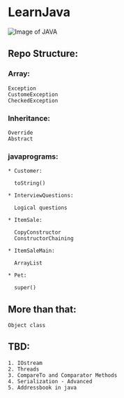 # LearnJava
![Image of JAVA](https://cdn-images-1.medium.com/max/1600/1*_FFpkCWD-KwQmc7oevCRBQ.jpeg)

## Repo Structure:

  ### Array: 
  
    Exception	
    CustomeException
    CheckedException

  ### Inheritance:
  
    Override
    Abstract

  ### javaprograms:
  
    * Customer:
    
      toString()
      
    * InterviewQuestions:
    
      Logical questions
    
    * ItemSale:
    
      CopyConstructor
      ConstructorChaining
    
    * ItemSaleMain:
    
      ArrayList
    
    * Pet:
    
      super()
      
## More than that:

	Object class
  
## TBD:

	1. IOstream
	2. Threads
	3. CompareTo and Comparator Methods
	4. Serialization - Advanced
	5. Addressbook in java
	






